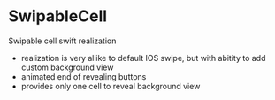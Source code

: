 # SwipableCell
Swipable cell swift realization

- realization is very allike to default IOS swipe, but with abitity to add custom background view
- animated end of revealing buttons
- provides only one cell to reveal background view
